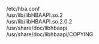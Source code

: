 /etc/hba.conf  
/usr/lib/libHBAAPI.so.2  
/usr/lib/libHBAAPI.so.2.0.2  
/usr/share/doc/libhbaapi  
/usr/share/doc/libhbaapi/COPYING  
